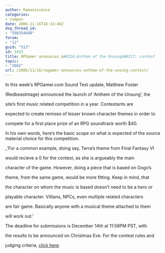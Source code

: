 ```yaml
---
author: Ramaniscence
categories:
- Compos
date: 2006-11-16T16:14:48Z
dsq_thread_id:
- "598354648"
forum:
- "12"
guid: "513"
id: 1415
title: RPGamer announces &#8216;Anthem of the Unsung&#8217; contest
topic:
- "2662"
url: /2006/11/16/rpgamer-announces-anthem-of-the-unsung-contest/
---
```


In this week&#8217;s RPGamer.com Sound Test update, Matthew Foster
  
(Redbeastmage) announced the launch of &#8216;Anthem of the Unsung&#8217;, the
  
site&#8217;s first music related competition in a year. Contestants are
  
expected to create remixes of lesser known character themes in order to
  
compete for a first place prize of an RPG soundtrack worth $40.
  
In his own words, here&#8217;s the basic scope on what is expected of the source material choice for this competition.

_&#8216;For a common example, doing say, Terra&#8217;s theme from Final Fantasy VI
  
would recieve a 0 for the contest, as she is argueably the main
  
character of the game. However, doing a piece that is based on Gogo&#8217;s
  
theme, from the same game, would be more fitting. Keep in mind, that
  
the character on whom the music is based doesn&#8217;t need to be a hero or
  
playable character. Villians, NPCs, even multiple related characters
  
are fair game. Basically anyone with a musical theme attached to them
  
will work out.&#8217;</p> 

</em>The deadline for submissions is December 14th at 11:59PM PST, with
  
the results to be announced on Christmas Eve. For the contest rules and
  
judging criteria, <a href="http://www.rpgamer.com/music/compo/anthem/anthem.html" target="_blank">click here</a>.